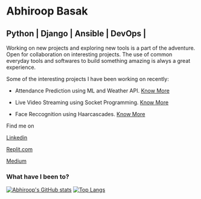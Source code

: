 # Abhiroop Basak

## Python | Django | Ansible |  DevOps | 

Working on new projects and exploring new tools is a part of the adventure. Open for collaboration on interesting projects. The use of common everyday tools and softwares to build something amazing is alwys a great experience. 


Some of the interesting projects I have been working on recently:

* Attendance Prediction using ML and Weather API. [Know More](https://github.com/abhiroopbasak/attendance_prediction)

* Live Video Streaming using Socket Programming. [Know More](https://github.com/abhiroopbasak/flask-django_with_socket)

* Face Reccognition using Haarcascades. [Know More](https://github.com/abhiroopbasak/face_recognition_harcasscades/tree/main)



Find me on 

[Linkedin](https://www.linkedin.com/in/abhiroopbasak)   

[Replit.com](https://repl.it/@abhiroopbasak/)     

[Medium](https://abhiroopbasak.medium.com/)


### What have I been to?

[![Abhiroop's GitHub stats](https://github-readme-stats.vercel.app/api?username=abhiroopbasak&hide=issues&count_private=true&theme=dark)](https://github.com/abhiroopbasak/github-readme-stats)
[![Top Langs](https://github-readme-stats.vercel.app/api/top-langs/?username=abhiroopbasak&layout=compact&langs_count=6&theme=dark)](https://github.com/abhiroopbasak/github-readme-stats)








